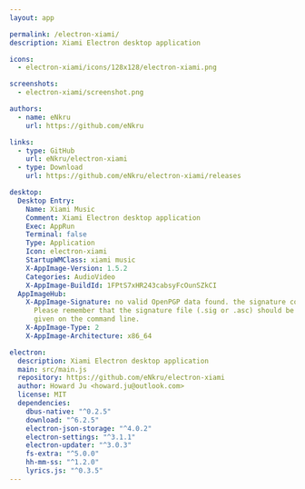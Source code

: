 ```yaml
---
layout: app

permalink: /electron-xiami/
description: Xiami Electron desktop application

icons:
  - electron-xiami/icons/128x128/electron-xiami.png

screenshots:
  - electron-xiami/screenshot.png

authors:
  - name: eNkru
    url: https://github.com/eNkru

links:
  - type: GitHub
    url: eNkru/electron-xiami
  - type: Download
    url: https://github.com/eNkru/electron-xiami/releases

desktop:
  Desktop Entry:
    Name: Xiami Music
    Comment: Xiami Electron desktop application
    Exec: AppRun
    Terminal: false
    Type: Application
    Icon: electron-xiami
    StartupWMClass: xiami music
    X-AppImage-Version: 1.5.2
    Categories: AudioVideo
    X-AppImage-BuildId: 1FPtS7xHR243cabsyFcOunSZkCI
  AppImageHub:
    X-AppImage-Signature: no valid OpenPGP data found. the signature could not be verified.
      Please remember that the signature file (.sig or .asc) should be the first file
      given on the command line.
    X-AppImage-Type: 2
    X-AppImage-Architecture: x86_64

electron:
  description: Xiami Electron desktop application
  main: src/main.js
  repository: https://github.com/eNkru/electron-xiami
  author: Howard Ju <howard.ju@outlook.com>
  license: MIT
  dependencies:
    dbus-native: "^0.2.5"
    download: "^6.2.5"
    electron-json-storage: "^4.0.2"
    electron-settings: "^3.1.1"
    electron-updater: "^3.0.3"
    fs-extra: "^5.0.0"
    hh-mm-ss: "^1.2.0"
    lyrics.js: "^0.3.5"
---
```

